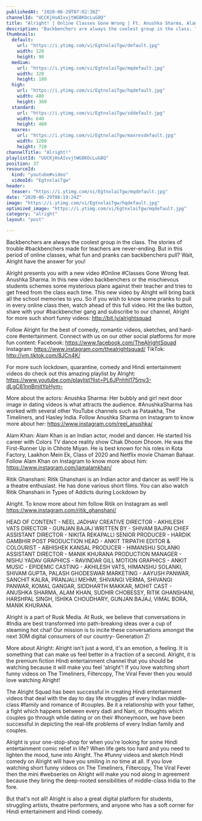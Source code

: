 ```yaml
---
publishedAt: "2020-06-29T07:02:38Z"
channelId: "UCCKjHsAIxvjtWG8KOcLuG8Q"
title: "Alright! | Online Classes Gone Wrong | Ft. Anushka Sharma, Alam Khan & Ritik Ghansani"
description: "Backbenchers are always the coolest group in the class. The stories of trouble #backbenchers made for teachers are never-ending. But in this period of online classes, what fun and pranks can backbenchers pull? Wait, Alright have the answer for you!\n\nAlright presents you with a new video #Online #Classes Gone Wrong feat. Anushka Sharma. In this new video backbenchers or the mischievous students schemes some mysterious plans against their teacher and tries to get freed from the class each time. This new video by Alright will bring back all the school memories to you. So if you wish to know some pranks to pull in every online class then, watch ahead of this full video. Hit the like button, share with your #backbencher gang and subscribe to our channel, Alright for more such short funny videos: http://bit.ly/alrightsquad\n\nFollow Alright for the best of comedy, romantic videos, sketches, and hard-core #entertainment. Connect with us on our other social platforms for more fun content: Facebook: https://www.facebook.com/TheAlrightSquad Instagram: https://www.instagram.com/thealrightsquad/ TikTok: http://vm.tiktok.com/8JCn4K/\n\nFor more such lockdown, quarantine, comedy and Hindi entertainment videos do check out this amazing playlist by Alright: https://www.youtube.com/playlist?list=PL6JPnhhI175my3-dLgC61nnBmitYpHym-\n\nMore about the actors:\nAnushka Sharma: Her bubbly and girl next door image in dating videos is what attracts the audience. #AnushkaSharma has worked with several other YouTube channels such as Pataakha, The Timeliners, and Hasley India. Follow Anushka Sharma on Instagram to know more about her: https://www.instagram.com/reel_anushka/\n\nAlam Khan: Alam Khan is an Indian actor, model and dancer. He started his career with Colors TV dance reality show Chak Dhoom Dhoom. He was the First-Runner Up in Chhote Miyan. He is best known for his roles in Kota Factory, Laakhon Mein Ek, Class of 2020 and Netflix movie Chaman Bahaar. Follow Alam Khan on Instagram to know more about him: https://www.instagram.com/iamalamkhan/\n\nRitik Ghanshani: Ritik Ghanshani is an Indian actor and dancer as well! He is a theatre enthusiast. He has done various short films. You can also watch Ritik Ghanshani in Types of Addicts during Lockdown by\n\nAlright. To know more about him follow Ritik on Instagram as well https://www.instagram.com/ritik_ghanshani/\n\nHEAD OF CONTENT - NEEL JADHAV\nCREATIVE DIRECTOR - AKHILESH VATS\nDIRECTOR - GUNJAN BAJAJ\nWRITTEN BY - SHIVAM BAJPAI\nCHIEF ASSISTANT DIRECTOR - NIKITA REKAPALLI\nSENIOR PRODUCER - HARDIK GAMBHIR\nPOST PRODUCTION HEAD - ANKIT TRIPATHI\nEDITOR & COLOURIST -  ABHISHEK KANSAL\nPRODUCER - HIMANSHU SOLANKI\nASSISTANT DIRECTOR - MANIK KHURANA\nPRODUCTION MANAGER - NISHU YADAV\nGRAPHICS - RAVINDAR GILL\nMOTION GRAPHICS - ANKIT\nMUSIC - EPIDEMIC\nCASTING - AKHILESH VATS, HIMANSHU SOLANKI, SHIVAM GUPTA, PALASH GHODESWAR\nMARKETING - AAYUSH PANWAR, SANCHIT KALRA, PRANJALI MEHMI, SHIVANGI VERMA, SHIVANGI PANWAR, KOMAL GANGAR, SIDDHARTH MAKKAR, MOHIT\nCAST - ANUSHKA SHARMA, ALAM KHAN, SUDHIR CHOBESSY,  RITIK GHANSHANI, HARSHPAL SINGH, ISHIKA CHOUDHARY, GUNJAN BAJAJ, VIMAL BORA, MANIK KHURANA.\n\nAlright is a part of Rusk Media. At Rusk, we believe that conversations in #India are best transformed into path-breaking ideas over a cup of steaming hot chai! Our mission is to incite these conversations amongst the next 30M digital consumers of our country- Generation Z!\n\nMore about Alright: Alright isn't just a word, it's an emotion, a feeling. It is something that can make us feel better in a fraction of a second. Alright, it is the premium fiction Hindi entertainment channel that you should be watching because it will make you feel 'alright'! If you love watching short funny videos on The Timeliners, Filtercopy, The Viral Fever then you would love watching Alright!\n\nThe Alright Squad has been successful in creating Hindi entertainment videos that deal with the day to day life struggles of every Indian middle-class #family and romance of #couples. Be it a relationship with your father, a fight which happens between every dadi and Nani, or thoughts which couples go through while dating or on their #honeymoon, we have been successful in depicting the real-life problems of every Indian family and couples.\n\nAlright is your one-stop-shop for when you're looking for some Hindi entertainment comic relief in life? When life gets too hard and you need to lighten the mood, tune into Alright. The #funny videos and sketch Hindi comedy on Alright will have you smiling in no time at all. If you love watching short funny videos on The Timeliners, Filtercopy, The Viral Fever then the mini #webseries on Alright will make you nod along in agreement because they bring the deep-rooted sensibilities of middle-class India to the fore.\n\nBut that's not all! Alright is also a great digital platform for students, struggling artists, theatre performers, and anyone who has a soft corner for Hindi entertainment and Hindi comedy."
thumbnails:
  default:
    url: "https://i.ytimg.com/vi/EgtnxlaiTgw/default.jpg"
    width: 120
    height: 90
  medium:
    url: "https://i.ytimg.com/vi/EgtnxlaiTgw/mqdefault.jpg"
    width: 320
    height: 180
  high:
    url: "https://i.ytimg.com/vi/EgtnxlaiTgw/hqdefault.jpg"
    width: 480
    height: 360
  standard:
    url: "https://i.ytimg.com/vi/EgtnxlaiTgw/sddefault.jpg"
    width: 640
    height: 480
  maxres:
    url: "https://i.ytimg.com/vi/EgtnxlaiTgw/maxresdefault.jpg"
    width: 1280
    height: 720
channelTitle: "Alright!"
playlistId: "UUCKjHsAIxvjtWG8KOcLuG8Q"
position: 37
resourceId:
  kind: "youtube#video"
  videoId: "EgtnxlaiTgw"
header:
  teaser: "https://i.ytimg.com/vi/EgtnxlaiTgw/mqdefault.jpg"
date: "2020-06-29T08:19:24Z"
image: "https://i.ytimg.com/vi/EgtnxlaiTgw/hqdefault.jpg"
optimized_image: "https://i.ytimg.com/vi/EgtnxlaiTgw/mqdefault.jpg"
category: "alright"
layout: "post"

---
```

Backbenchers are always the coolest group in the class. The stories of trouble #backbenchers made for teachers are never-ending. But in this period of online classes, what fun and pranks can backbenchers pull? Wait, Alright have the answer for you!

Alright presents you with a new video #Online #Classes Gone Wrong feat. Anushka Sharma. In this new video backbenchers or the mischievous students schemes some mysterious plans against their teacher and tries to get freed from the class each time. This new video by Alright will bring back all the school memories to you. So if you wish to know some pranks to pull in every online class then, watch ahead of this full video. Hit the like button, share with your #backbencher gang and subscribe to our channel, Alright for more such short funny videos: http://bit.ly/alrightsquad

Follow Alright for the best of comedy, romantic videos, sketches, and hard-core #entertainment. Connect with us on our other social platforms for more fun content: Facebook: https://www.facebook.com/TheAlrightSquad Instagram: https://www.instagram.com/thealrightsquad/ TikTok: http://vm.tiktok.com/8JCn4K/

For more such lockdown, quarantine, comedy and Hindi entertainment videos do check out this amazing playlist by Alright: https://www.youtube.com/playlist?list=PL6JPnhhI175my3-dLgC61nnBmitYpHym-

More about the actors:
Anushka Sharma: Her bubbly and girl next door image in dating videos is what attracts the audience. #AnushkaSharma has worked with several other YouTube channels such as Pataakha, The Timeliners, and Hasley India. Follow Anushka Sharma on Instagram to know more about her: https://www.instagram.com/reel_anushka/

Alam Khan: Alam Khan is an Indian actor, model and dancer. He started his career with Colors TV dance reality show Chak Dhoom Dhoom. He was the First-Runner Up in Chhote Miyan. He is best known for his roles in Kota Factory, Laakhon Mein Ek, Class of 2020 and Netflix movie Chaman Bahaar. Follow Alam Khan on Instagram to know more about him: https://www.instagram.com/iamalamkhan/

Ritik Ghanshani: Ritik Ghanshani is an Indian actor and dancer as well! He is a theatre enthusiast. He has done various short films. You can also watch Ritik Ghanshani in Types of Addicts during Lockdown by

Alright. To know more about him follow Ritik on Instagram as well https://www.instagram.com/ritik_ghanshani/

HEAD OF CONTENT - NEEL JADHAV
CREATIVE DIRECTOR - AKHILESH VATS
DIRECTOR - GUNJAN BAJAJ
WRITTEN BY - SHIVAM BAJPAI
CHIEF ASSISTANT DIRECTOR - NIKITA REKAPALLI
SENIOR PRODUCER - HARDIK GAMBHIR
POST PRODUCTION HEAD - ANKIT TRIPATHI
EDITOR & COLOURIST -  ABHISHEK KANSAL
PRODUCER - HIMANSHU SOLANKI
ASSISTANT DIRECTOR - MANIK KHURANA
PRODUCTION MANAGER - NISHU YADAV
GRAPHICS - RAVINDAR GILL
MOTION GRAPHICS - ANKIT
MUSIC - EPIDEMIC
CASTING - AKHILESH VATS, HIMANSHU SOLANKI, SHIVAM GUPTA, PALASH GHODESWAR
MARKETING - AAYUSH PANWAR, SANCHIT KALRA, PRANJALI MEHMI, SHIVANGI VERMA, SHIVANGI PANWAR, KOMAL GANGAR, SIDDHARTH MAKKAR, MOHIT
CAST - ANUSHKA SHARMA, ALAM KHAN, SUDHIR CHOBESSY,  RITIK GHANSHANI, HARSHPAL SINGH, ISHIKA CHOUDHARY, GUNJAN BAJAJ, VIMAL BORA, MANIK KHURANA.

Alright is a part of Rusk Media. At Rusk, we believe that conversations in #India are best transformed into path-breaking ideas over a cup of steaming hot chai! Our mission is to incite these conversations amongst the next 30M digital consumers of our country- Generation Z!

More about Alright: Alright isn't just a word, it's an emotion, a feeling. It is something that can make us feel better in a fraction of a second. Alright, it is the premium fiction Hindi entertainment channel that you should be watching because it will make you feel 'alright'! If you love watching short funny videos on The Timeliners, Filtercopy, The Viral Fever then you would love watching Alright!

The Alright Squad has been successful in creating Hindi entertainment videos that deal with the day to day life struggles of every Indian middle-class #family and romance of #couples. Be it a relationship with your father, a fight which happens between every dadi and Nani, or thoughts which couples go through while dating or on their #honeymoon, we have been successful in depicting the real-life problems of every Indian family and couples.

Alright is your one-stop-shop for when you're looking for some Hindi entertainment comic relief in life? When life gets too hard and you need to lighten the mood, tune into Alright. The #funny videos and sketch Hindi comedy on Alright will have you smiling in no time at all. If you love watching short funny videos on The Timeliners, Filtercopy, The Viral Fever then the mini #webseries on Alright will make you nod along in agreement because they bring the deep-rooted sensibilities of middle-class India to the fore.

But that's not all! Alright is also a great digital platform for students, struggling artists, theatre performers, and anyone who has a soft corner for Hindi entertainment and Hindi comedy.